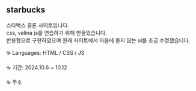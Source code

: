 ## starbucks

스타벅스 클론 사이트입나다.
<br/>
css, valina js를 연습하기 위해 만들었습니다.
<br/>
반응형으로 구현하였으며 원래 사이트에서 마음에 들지 않는 ui를 조금 수정했습니다.

☕️ Languages: HTML / CSS / JS

☕️ 기간: 2024.10.6 ~ 10.12

☕️ 주소
